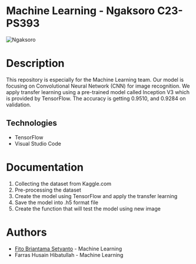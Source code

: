 # Machine Learning - Ngaksoro C23-PS393 
![Ngaksoro](https://github.com/Ngaksoro/ML-things/assets/72770884/44dc900c-9914-4169-a667-d4745d396b96 "Ngaksoro")

# Description 
This repository is especially for the Machine Learning team. Our model is focusing on Convolutional Neural Network (CNN) for image recognition. We apply transfer learning using a pre-trained model called Inception V3 which is provided by TensorFlow. The accuracy is getting 0.9510, and 0.9284 on validation. 

## Technologies
* TensorFlow
* Visual Studio Code

# Documentation
1. Collecting the dataset from Kaggle.com
2. Pre-processing the dataset
3. Create the model using TensorFlow and apply the transfer learning
4. Save the model into .h5 format file
5. Create the function that will test the model using new image

# Authors 
* [Fito Briantama Setyanto](https://www.linkedin.com/in/fitobriantama/) - Machine Learning
* Farras Husain Hibatullah - Machine Learning
